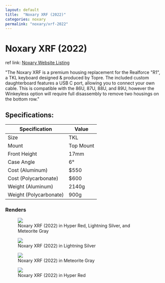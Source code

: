 ```yaml
---
layout: default
title:  "Noxary XRF (2022)"
categories: noxary
permalink: "noxary/xrf-2022"
---
```

# Noxary XRF (2022)

ref link: [Noxary Website Listing](https://noxary.co/collections/xrf-2022/products/xrf-2022)

"The Noxary XRF is a premium housing replacement for the Realforce "R1", a TKL keyboard designed & produced by Topre. The included custom daughterboard features a USB C port, allowing you to connect your own cable. This is compatible with the 86U, 87U, 88U, and 89U, however the Winkeyless option will require full disassembly to remove two housings on the bottom row."

## Specifications:

| Specification | Value |
|---|---|
| Size | TKL |
| Mount | Top Mount |
| Front Height | 17mm |
| Case Angle | 6° |
| Cost (Aluminum)| $550 |
| Cost (Polycarbonate)| $600 |
| Weight (Aluminum) | 2140g |
| Weight (Polycarbonate) | 900g |

### Renders

<figure>
  <img src="{{ 'assets/images/noxary/xrf-2022/noxary-xrf-2022-all-colors.png' | relative_url }}">
  <figcaption>Noxary XRF (2022) in Hyper Red, Lightning Silver, and Meteorite Gray</figcaption>
</figure>

<figure>
  <img src="{{ 'assets/images/noxary/xrf-2022/noxary-xrf-2022-lightning-silver.png' | relative_url }}">
  <figcaption>Noxary XRF (2022) in Lightning Silver</figcaption>
</figure>

<figure>
  <img src="{{ 'assets/images/noxary/xrf-2022/noxary-xrf-2022-meteorite-gray.png' | relative_url }}">
  <figcaption>Noxary XRF (2022) in Meteorite Gray</figcaption>
</figure>

<figure>
  <img src="{{ 'assets/images/noxary/xrf-2022/noxary-xrf-2022-hyper-red.png' | relative_url }}">
  <figcaption>Noxary XRF (2022) in Hyper Red</figcaption>
</figure>
